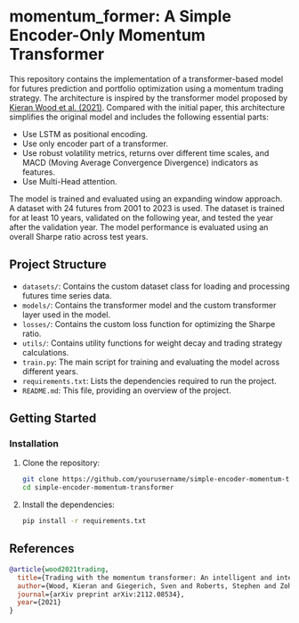 # momentum_former: A Simple Encoder-Only Momentum Transformer

This repository contains the implementation of a transformer-based model for futures prediction and portfolio optimization using a momentum trading strategy. The architecture is inspired by the transformer model proposed by [Kieran Wood et al. (2021)](https://arxiv.org/abs/2112.08534). Compared with the initial paper, this architecture simplifies the original model and includes the following essential parts:

+ Use LSTM as positional encoding.
+ Use only encoder part of a transformer.
+ Use robust volatility metrics, returns over different time scales, and MACD (Moving Average Convergence Divergence) indicators as features.
+ Use Multi-Head attention.

The model is trained and evaluated using an expanding window approach. A dataset with 24 futures from 2001 to 2023 is used. The dataset is trained for at least 10 years, validated on the following year, and tested the year after the validation year. The model performance is evaluated using an overall Sharpe ratio across test years.  

## Project Structure

- `datasets/`: Contains the custom dataset class for loading and processing futures time series data.
- `models/`: Contains the transformer model and the custom transformer layer used in the model.
- `losses/`: Contains the custom loss function for optimizing the Sharpe ratio.
- `utils/`: Contains utility functions for weight decay and trading strategy calculations.
- `train.py`: The main script for training and evaluating the model across different years.
- `requirements.txt`: Lists the dependencies required to run the project.
- `README.md`: This file, providing an overview of the project.

## Getting Started

### Installation

1. Clone the repository:
   ```sh
   git clone https://github.com/yourusername/simple-encoder-momentum-transformer.git
   cd simple-encoder-momentum-transformer
   ```

2. Install the dependencies:
   ```sh
   pip install -r requirements.txt
   ```

## References

```bibtex
@article{wood2021trading,
  title={Trading with the momentum transformer: An intelligent and interpretable architecture},
  author={Wood, Kieran and Giegerich, Sven and Roberts, Stephen and Zohren, Stefan},
  journal={arXiv preprint arXiv:2112.08534},
  year={2021}
}
```

